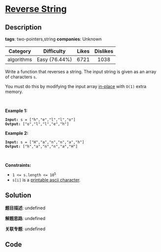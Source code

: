 # [Reverse String](https://leetcode.com/problems/reverse-string/description/)

## Description

**tags**: two-pointers,string
**companies**: Unknown

| Category | Difficulty | Likes | Dislikes |
| :------: | :--------: | :---: | :------: |
| algorithms | Easy (76.44%) | 6721 | 1038 |

<p>Write a function that reverses a string. The input string is given as an array of characters <code>s</code>.</p>

<p>You must do this by modifying the input array <a href="https://en.wikipedia.org/wiki/In-place_algorithm" target="_blank">in-place</a> with <code>O(1)</code> extra memory.</p>

<p>&nbsp;</p>
<p><strong class="example">Example 1:</strong></p>
<pre><code><strong>Input:</strong> s = ["h","e","l","l","o"]
<strong>Output:</strong> ["o","l","l","e","h"]</code></pre><p><strong class="example">Example 2:</strong></p>
<pre><code><strong>Input:</strong> s = ["H","a","n","n","a","h"]
<strong>Output:</strong> ["h","a","n","n","a","H"]</code></pre>
<p>&nbsp;</p>
<p><strong>Constraints:</strong></p>

<ul>
	<li><code>1 &lt;= s.length &lt;= 10<sup>5</sup></code></li>
	<li><code>s[i]</code> is a <a href="https://en.wikipedia.org/wiki/ASCII#Printable_characters" target="_blank">printable ascii character</a>.</li>
</ul>



## Solution

**题目描述**: undefined

**解题思路**: undefined

**关联专题**: undefined

## Code